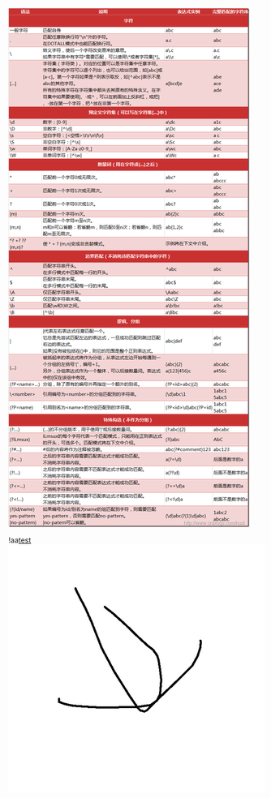 ![正则](https://raw.githubusercontent.com/Hermees24/python-note/master/zhengze.png)

!aa[test](Hermees24/photo/test.jpg "newname")
![test](/photo/test.jpg "namenew")
